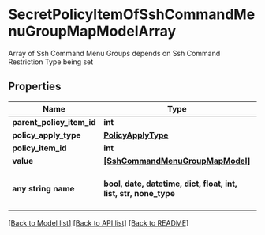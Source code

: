 # SecretPolicyItemOfSshCommandMenuGroupMapModelArray

Array of Ssh Command Menu Groups depends on Ssh Command Restriction Type being set

## Properties
Name | Type | Description | Notes
------------ | ------------- | ------------- | -------------
**parent_policy_item_id** | **int** | ParentPolicyItemId | [optional] 
**policy_apply_type** | [**PolicyApplyType**](PolicyApplyType.md) |  | [optional] 
**policy_item_id** | **int** | PolicyItemId | [optional] 
**value** | [**[SshCommandMenuGroupMapModel]**](SshCommandMenuGroupMapModel.md) | Value | [optional] 
**any string name** | **bool, date, datetime, dict, float, int, list, str, none_type** | any string name can be used but the value must be the correct type | [optional]

[[Back to Model list]](../README.md#documentation-for-models) [[Back to API list]](../README.md#documentation-for-api-endpoints) [[Back to README]](../README.md)


